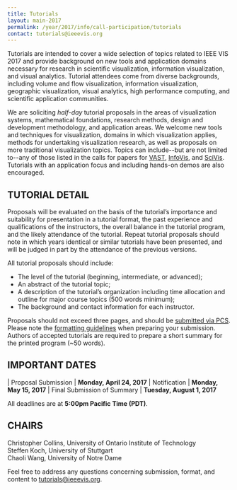 ```yaml
---
title: Tutorials
layout: main-2017
permalink: /year/2017/info/call-participation/tutorials
contact: tutorials@ieeevis.org
---
```


Tutorials are intended to cover a wide selection of topics related to IEEE VIS 2017 and provide background on new tools and application domains necessary for research in scientific visualization, information visualization, and visual analytics. Tutorial attendees come from diverse backgrounds, including volume and flow visualization, information visualization, geographic visualization, visual analytics, high performance computing, and scientific application communities.

We are soliciting *half-day* tutorial proposals in the areas of visualization systems, mathematical foundations, research methods, design and development methodology, and application areas. We welcome new tools and techniques for visualization, domains in which visualization applies, methods for undertaking visualization research, as well as proposals on more traditional visualization topics. Topics can include--but are not limited to--any of those listed in the calls for papers for [VAST](/year/2017/info/call-participation/vast-paper-types), [InfoVis](/year/2017/info/call-participation/infovis-paper-types), and [SciVis](/year/2017/info/call-participation/scivis-paper-types). Tutorials with an application focus and including hands-on demos are also encouraged.

## TUTORIAL DETAIL

Proposals will be evaluated on the basis of the tutorial’s importance and suitability for presentation in a tutorial format, the past experience and qualifications of the instructors, the overall balance in the tutorial program, and the likely attendance of the tutorial. Repeat tutorial proposals should note in which years identical or similar tutorials have been presented, and will be judged in part by the attendance of the previous versions.

All tutorial proposals should include:

* The level of the tutorial (beginning, intermediate, or advanced);
* An abstract of the tutorial topic;
* A description of the tutorial’s organization including time allocation and outline for major course topics (500 words minimum);
* The background and contact information for each instructor.

Proposals should not exceed three pages, and should be [submitted via PCS](http://precisionconference.com/~vgtc/). Please note the [formatting guidelines](http://junctionpublishing.org/vgtc/Tasks/camera.html) when preparing your submission. Authors of accepted tutorials are required to prepare a short summary for the printed program (~50 words).

## IMPORTANT DATES

| Proposal Submission               | **Monday, April 24, 2017**
| Notification                      | **Monday, May 15, 2017**
| Final Submission of Summary	      | **Tuesday, August 1, 2017**

All deadlines are at **5:00pm Pacific Time (PDT)**.

## CHAIRS

Christopher Collins, University of Ontario Institute of Technology  
Steffen Koch, University of Stuttgart  
Chaoli Wang, University of Notre Dame

Feel free to address any questions concerning submission, format, and content to [tutorials@ieeevis.org](mailto:tutorials@ieeevis.org).
